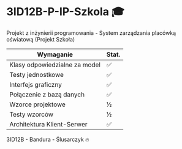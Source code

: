 # 3ID12B-P-IP-Szkola 🎓
Projekt z inżynierii programowania - System zarządzania placówką oświatową (Projekt Szkoła) 

| Wymaganie                     | Stat.              |
|-------------------------------|--------------------|
| Klasy odpowiedzialne za model | :white_check_mark: |
| Testy jednostkowe             | :white_check_mark: |
| Interfejs graficzny           | :white_check_mark: |
| Połączenie z bazą danych      | :white_check_mark: |
| Wzorce projektowe             | ½                  |
| Testy wzorców                 | ½                  |
| Architektura Klient-Serwer    | :white_check_mark: |

3ID12B - Bandura - Ślusarczyk 🔥
